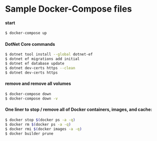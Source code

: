 # Sample Docker-Compose files

#### start

```zsh
$ docker-compose up
```

#### DotNet Core commands

```zsh
$ dotnet tool install --global dotnet-ef
$ dotnet ef migrations add initial
$ dotnet ef database update
$ dotnet dev-certs https --clean
$ dotnet dev-certs https
```

#### remove and remove all volumes

```zsh
$ docker-compose down
$ docker-compose down -v
```

#### One liner to stop / remove all of Docker containers, images, and cache:

```zsh
$ docker stop $(docker ps -a -q)
$ docker rm $(docker ps -a -q)
$ docker rmi $(docker images -a -q)
$ docker builder prune
```
